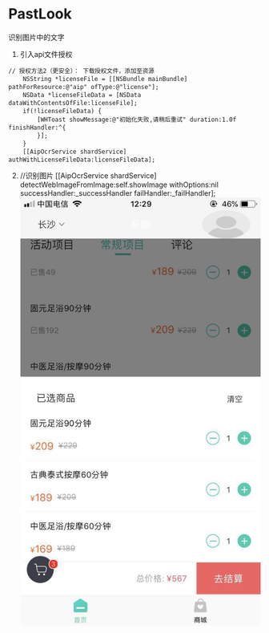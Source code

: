 # PastLook
识别图片中的文字
1. 引入api文件授权
```
// 授权方法2（更安全）： 下载授权文件，添加至资源
    NSString *licenseFile = [[NSBundle mainBundle] pathForResource:@"aip" ofType:@"license"];
    NSData *licenseFileData = [NSData dataWithContentsOfFile:licenseFile];
    if(!licenseFileData) {
        [WHToast showMessage:@"初始化失败,请稍后重试" duration:1.0f finishHandler:^{
        }];
    }
    [[AipOcrService shardService] authWithLicenseFileData:licenseFileData];
```

2. //识别图片
            [[AipOcrService shardService] detectWebImageFromImage:self.showImage
                                                      withOptions:nil
                                                   successHandler:_successHandler
                                                      failHandler:_failHandler];
![photo](https://github.com/dt8888/PastLook/blob/master/photo.png)
